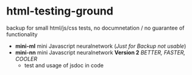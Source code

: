 # html-testing-ground
backup for small html/js/css tests, no documnetation / no guarantee of functionality

* **mini-ml** mini Javascript neuralnetwork (_Just for Backup not usable_)
* **mini-nn** mini Javascript neuralnetwork **Version 2** *BETTER, FASTER, COOLER*
  * test and usage of jsdoc in code
